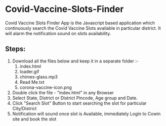 # Covid-Vaccine-Slots-Finder
Covid Vaccine Slots Finder App is the Javascript based application which continuously search the Covid Vaccine Slots available in particular district. It will alarm the notification sound on slots availability. 

## Steps:
1. Download all the files below and keep it in a separate folder :- 
	1. index.html
	2. loader.gif
	3. chimes-glass.mp3
	4. Read Me.txt
	5. corona-vaccine-icon.png
2. Double click the file - "index.html" in any Browser
3. Select State, District or District Pincode, Age group and Date.
4. Click "Search Slot" Button to start searching the slot for particular City/District
5. Notification will sound once slot is Available, immediately Login to Cowin site and book the slot
